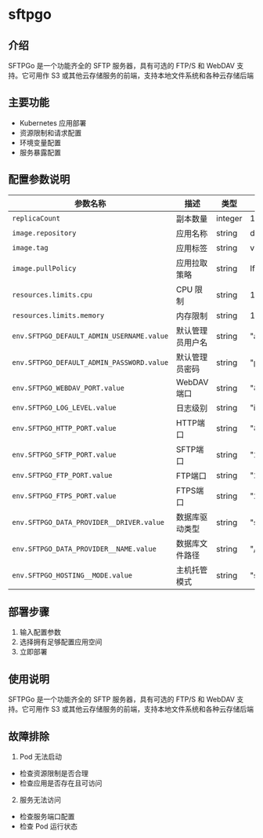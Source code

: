 # sftpgo

## 介绍
SFTPGo 是一个功能齐全的 SFTP 服务器，具有可选的 FTP/S 和 WebDAV 支持。它可用作 S3 或其他云存储服务的前端，支持本地文件系统和各种云存储后端

## 主要功能
- Kubernetes 应用部署
- 资源限制和请求配置
- 环境变量配置
- 服务暴露配置

## 配置参数说明
| 参数名称 | 描述 | 类型 | 默认值 |
|---------|-----|------|--------|
| `replicaCount` | 副本数量 | integer | 1 |
| `image.repository` | 应用名称 | string | drakkan/sftpgo |
| `image.tag` | 应用标签 | string | v2.5.6 |
| `image.pullPolicy` | 应用拉取策略 | string | IfNotPresent |
| `resources.limits.cpu` | CPU 限制 | string | 1000m |
| `resources.limits.memory` | 内存限制 | string | 1024Mi |
| `env.SFTPGO_DEFAULT_ADMIN_USERNAME.value` | 默认管理员用户名 | string | "admin" |
| `env.SFTPGO_DEFAULT_ADMIN_PASSWORD.value` | 默认管理员密码 | string | "password" |
| `env.SFTPGO_WEBDAV_PORT.value` | WebDAV端口 | string | "8081" |
| `env.SFTPGO_LOG_LEVEL.value` | 日志级别 | string | "info" |
| `env.SFTPGO_HTTP_PORT.value` | HTTP端口 | string | "8080" |
| `env.SFTPGO_SFTP_PORT.value` | SFTP端口 | string | "2022" |
| `env.SFTPGO_FTP_PORT.value` | FTP端口 | string | "2121" |
| `env.SFTPGO_FTPS_PORT.value` | FTPS端口 | string | "2990" |
| `env.SFTPGO_DATA_PROVIDER__DRIVER.value` | 数据库驱动类型 | string | "sqlite" |
| `env.SFTPGO_DATA_PROVIDER__NAME.value` | 数据库文件路径 | string | "/srv/sftpgo/sftpgo.db" |
| `env.SFTPGO_HOSTING__MODE.value` | 主机托管模式 | string | "self" |

## 部署步骤
1. 输入配置参数
2. 选择拥有足够配置应用空间
3. 立即部署

## 使用说明
SFTPGo 是一个功能齐全的 SFTP 服务器，具有可选的 FTP/S 和 WebDAV 支持。它可用作 S3 或其他云存储服务的前端，支持本地文件系统和各种云存储后端

## 故障排除
1. Pod 无法启动
  - 检查资源限制是否合理
  - 检查应用是否存在且可访问
  
2. 服务无法访问
  - 检查服务端口配置
  - 检查 Pod 运行状态